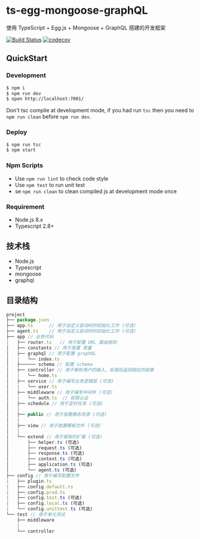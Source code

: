 
# ts-egg-mongoose-graphQL
使用 TypeScript + Egg.js + Mongoose + GraphQL 搭建的开发框架

[![Build Status](https://travis-ci.org/lentoo/Ts-Egg-Mongoose-GraphQL.svg?branch=master)](https://travis-ci.org/lentoo/Ts-Egg-Mongoose-GraphQL)
[![codecov](https://codecov.io/gh/lentoo/Ts-Egg-Mongoose-GraphQL/branch/master/graph/badge.svg)](https://codecov.io/gh/lentoo/Ts-Egg-Mongoose-GraphQL)
## QuickStart

### Development

```bash
$ npm i
$ npm run dev
$ open http://localhost:7001/
```

Don't tsc compile at development mode, if you had run `tsc` then you need to `npm run clean` before `npm run dev`.

### Deploy

```bash
$ npm run tsc
$ npm start
```

### Npm Scripts

- Use `npm run lint` to check code style
- Use `npm test` to run unit test
- se `npm run clean` to clean compiled js at development mode once

### Requirement

- Node.js 8.x
- Typescript 2.8+

## 技术栈
- Node.js
- Typescript
- mongoose
- graphql

## 目录结构
``` js
project
├── package.json
├── app.ts      // 用于自定义启动时的初始化工作 (可选)
├── agent.ts    // 用于自定义启动时的初始化工作 (可选)
├── app // 业务代码
|   ├── router.ts   // 用于配置 URL 路由规则
│   ├── constants // 用于放置 常量
│   ├── graphql // 用于配置 graphQL
│   |   └── index.ts
│   ├────── schema // 配置 schema
│   ├── controller // 用于解析用户的输入，处理后返回相应的结果
│   |   └── home.ts
│   ├── service // 用于编写业务逻辑层 (可选)
│   |   └── user.ts
│   ├── middleware // 用于编写中间件 (可选)
│   |   └── auth.ts  // 权限认证
│   ├── schedule // 用于定时任务 (可选)
│   |   
│   ├── public // 用于放置静态资源 (可选)
│   |   
│   ├── view // 用于放置模板文件 (可选)
│   |   
│   └── extend // 用于框架的扩展 (可选)
│       ├── helper.ts (可选)
│       ├── request.ts (可选)
│       ├── response.ts (可选)
│       ├── context.ts (可选)
│       ├── application.ts (可选)
│       └── agent.ts (可选)
├── config // 用于编写配置文件
|   ├── plugin.ts
|   ├── config.default.ts
|   ├── config.prod.ts
|   ├── config.test.ts (可选)
|   ├── config.local.ts (可选)
|   └── config.unittest.ts (可选)
└── test // 用于单元测试
    ├── middleware
    |   
    └── controller
```